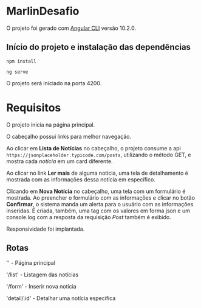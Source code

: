 # MarlinDesafio

O projeto foi gerado com [Angular CLI](https://github.com/angular/angular-cli) versão 10.2.0.

## Início do projeto e instalação das dependências

`npm install`

`ng serve`

O projeto será iniciado na porta 4200.

# Requisitos

O projeto inicia na página principal.

O cabeçalho possui links para melhor navegação.

Ao clicar em **Lista de Notícias** no cabeçalho, o projeto consume a api `https://jsonplaceholder.typicode.com/posts`, utilizando o método GET, e mostra cada _notícia_ em um card diferente.

Ao clicar no link **Ler mais** de alguma notícia, uma tela de detalhamento é mostrada com as informações dessa notícia em específico.

Clicando em **Nova Notícia** no cabeçalho, uma tela com um formulário é mostrada. Ao preencher o formulário com as informações e clicar no botão **Confirmar**, o sistema manda um alerta para o usuário com as informações inseridas. É criada, também, uma tag com os valores em forma json e um console.log com a resposta da requisição *Post* também é exibido.

Responsividade foi implantada.

## Rotas

'' - Página principal

'/list' - Listagem das notícias

'/form' - Inserir nova notícia

'detail/:id' - Detalhar uma notícia específica

